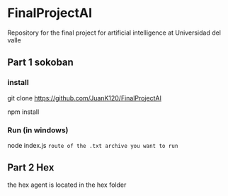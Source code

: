 # FinalProjectAI
Repository for the final project for artificial intelligence at Universidad del valle


## Part 1 sokoban

### install

git clone https://github.com/JuanK120/FinalProjectAI

npm install

 

### Run (in windows)

node index.js `route of the .txt archive you want to run`


## Part 2 Hex

the hex agent is located in the hex folder
 
  
